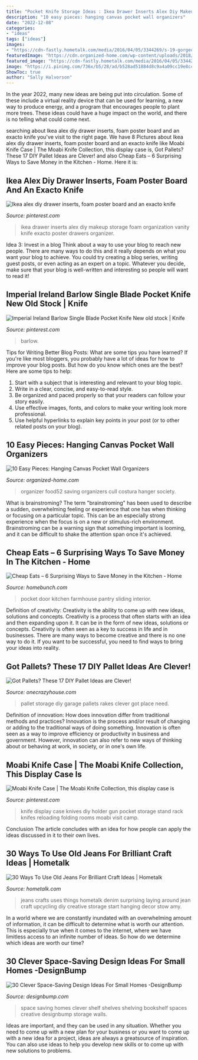```yaml
---
title: "Pocket Knife Storage Ideas : Ikea Drawer Inserts Alex Diy Makeup Storage Foam Organization Vanity Knife Exacto Poster Drawers Organizer"
description: "10 easy pieces: hanging canvas pocket wall organizers"
date: "2022-12-08"
categories:
- "ideas"
tags: ["ideas"]
images:
- "https://cdn-fastly.hometalk.com/media/2016/04/05/3344269/s-19-gorgeous-reasons-to-dig-your-old-jeans-out-of-the-closet-crafts-repurposing-upcycling.jpg?size=1600x1000&amp;nocrop=1"
featuredImage: "https://cdn.organized-home.com/wp-content/uploads/2018/09/floral-society-canvas-wall-organizer-food52.jpg"
featured_image: "https://cdn-fastly.hometalk.com/media/2016/04/05/3344269/s-19-gorgeous-reasons-to-dig-your-old-jeans-out-of-the-closet-crafts-repurposing-upcycling.jpg?size=1600x1000&amp;nocrop=1"
image: "https://i.pinimg.com/736x/b5/28/ad/b528ad51884d8c9a4a09cc19e8cc0337.jpg"
ShowToc: true
author: "Sally Halvorson"
---
```



In the year 2022, many new ideas are being put into circulation. Some of these include a virtual reality device that can be used for learning, a new way to produce energy, and a program that encourages people to plant more trees. These ideas could have a huge impact on the world, and there is no telling what could come next.

	

		
searching about Ikea alex diy drawer inserts, foam poster board and an exacto knife you've visit to the right page. We have 8 Pictures about Ikea alex diy drawer inserts, foam poster board and an exacto knife like Moabi Knife Case | The Moabi Knife Collection, this display case is, Got Pallets? These 17 DIY Pallet Ideas are Clever! and also Cheap Eats – 6 Surprising Ways to Save Money in the Kitchen - Home. Here it is:
		
    
## Ikea Alex Diy Drawer Inserts, Foam Poster Board And An Exacto Knife

<img loading=lazy src="https://i.pinimg.com/736x/b5/28/ad/b528ad51884d8c9a4a09cc19e8cc0337.jpg" onerror="this.onerror=null;this.src='https://tse3.mm.bing.net/th?id=OIP.7hq1GiS9MZFswYwNzCHI7wHaPO&amp;pid=15.1';" alt="Ikea alex diy drawer inserts, foam poster board and an exacto knife">

_Source: pinterest.com_

>ikea drawer inserts alex diy makeup storage foam organization vanity knife exacto poster drawers organizer. 

	

Idea 3: Invest in a blog
Think about a way to use your blog to reach new people. There are many ways to do this and it really depends on what you want your blog to achieve. You could try creating a blog series, writing guest posts, or even acting as an expert on a topic. Whatever you decide, make sure that your blog is well-written and interesting so people will want to read it!

    
## Imperial Ireland Barlow Single Blade Pocket Knife New Old Stock | Knife

<img loading=lazy src="https://i.pinimg.com/736x/11/a2/b9/11a2b9bf13da5b15f377a0b8e4d839c8.jpg" onerror="this.onerror=null;this.src='https://tse4.mm.bing.net/th?id=OIP.6MVizCsEjxUex1jlRHcs1gHaJ3&amp;pid=15.1';" alt="Imperial Ireland Barlow Single Blade Pocket Knife New old stock | Knife">

_Source: pinterest.com_

>barlow. 

	

Tips for Writing Better Blog Posts: What are some tips you have learned?
If you're like most bloggers, you probably have a lot of ideas for how to improve your blog posts. But how do you know which ones are the best? Here are some tips to help:
1. Start with a subject that is interesting and relevant to your blog topic.
2. Write in a clear, concise, and easy-to-read style.
3. Be organized and paced properly so that your readers can follow your story easily.
4. Use effective images, fonts, and colors to make your writing look more professional.
5. Use helpful hyperlinks to explain key points in your post (or to other related posts on your blog).

    
## 10 Easy Pieces: Hanging Canvas Pocket Wall Organizers

<img loading=lazy src="https://cdn.organized-home.com/wp-content/uploads/2018/09/floral-society-canvas-wall-organizer-food52.jpg" onerror="this.onerror=null;this.src='https://tse3.mm.bing.net/th?id=OIP.EI1hwsDfIKu10aQOAujCzQHaHa&amp;pid=15.1';" alt="10 Easy Pieces: Hanging Canvas Pocket Wall Organizers">

_Source: organized-home.com_

>organizer food52 saving organizers cull costura hanger society. 

	

What is brainstroming?
The term "brainstroming" has been used to describe a sudden, overwhelming feeling or experience that one has when thinking or focusing on a particular topic. This can be an especially strong experience when the focus is on a new or stimulus-rich environment. Brainstroming can be a warning sign that something important is looming, and it can be difficult to shake the attention span once it's achieved.

    
## Cheap Eats – 6 Surprising Ways To Save Money In The Kitchen - Home

<img loading=lazy src="http://www.homebunch.com/wp-content/uploads/2017/05/Farmhouse-Pantry-with-sliding-pocket-door.jpg" onerror="this.onerror=null;this.src='https://tse4.mm.bing.net/th?id=OIP.Z1JFz5lk9hwQLiOEDqPnNAHaLg&amp;pid=15.1';" alt="Cheap Eats – 6 Surprising Ways to Save Money in the Kitchen - Home">

_Source: homebunch.com_

>pocket door kitchen farmhouse pantry sliding interior. 

	

Definition of creativity: Creativity is the ability to come up with new ideas, solutions and concepts.
Creativity is a process that often starts with an idea and then expanding upon it. It can be in the form of new ideas, solutions or concepts. Creativity is often seen as a key to success in life and in businesses. There are many ways to become creative and there is no one way to do it. If you want to be successful, you need to find ways to bring your ideas into reality.

    
## Got Pallets? These 17 DIY Pallet Ideas Are Clever!

<img loading=lazy src="https://cdn.onecrazyhouse.com/wp-content/uploads/2016/04/garage-storage.png" onerror="this.onerror=null;this.src='https://tse4.mm.bing.net/th?id=OIP.iZzhwEunxTlhjthmhIB3jQHaKp&amp;pid=15.1';" alt="Got Pallets? These 17 DIY Pallet Ideas are Clever!">

_Source: onecrazyhouse.com_

>pallet storage diy garage pallets rakes clever got place need. 

	

Definition of innovation: How does innovation differ from traditional methods and practices?
Innovation is the process and/or result of changing or adding to the traditional ways of doing something. Innovation is often seen as a way to improve efficiency or productivity in business and government. However, innovation can also refer to new ways of thinking about or behaving at work, in society, or in one's own life.

    
## Moabi Knife Case | The Moabi Knife Collection, This Display Case Is

<img loading=lazy src="https://i.pinimg.com/736x/b5/ea/59/b5ea596f5ec03ffb60d9ab9e12c7e295.jpg" onerror="this.onerror=null;this.src='https://tse2.mm.bing.net/th?id=OIP.m-2fysIBNq79Sy1IDbXuSAHaJ4&amp;pid=15.1';" alt="Moabi Knife Case | The Moabi Knife Collection, this display case is">

_Source: pinterest.com_

>knife display case knives diy holder gun pocket storage stand rack knifes reloading folding rooms moabi visit camp. 

	

Conclusion
The article concludes with an idea for how people can apply the ideas discussed in it to their own lives.

    
## 30 Ways To Use Old Jeans For Brilliant Craft Ideas | Hometalk

<img loading=lazy src="https://cdn-fastly.hometalk.com/media/2016/04/05/3344269/s-19-gorgeous-reasons-to-dig-your-old-jeans-out-of-the-closet-crafts-repurposing-upcycling.jpg?size=1600x1000&amp;nocrop=1" onerror="this.onerror=null;this.src='https://tse3.mm.bing.net/th?id=OIP.8YC0lZMpAUJ4z24hicfZVAHaJ4&amp;pid=15.1';" alt="30 Ways To Use Old Jeans For Brilliant Craft Ideas | Hometalk">

_Source: hometalk.com_

>jeans crafts uses things hometalk denim surprising laying around jean craft upcycling diy creative storage start hanging decor stow amy. 

	

In a world where we are constantly inundated with an overwhelming amount of information, it can be difficult to determine what is worth our attention. This is especially true when it comes to the internet, where we have limitless access to an infinite number of ideas. So how do we determine which ideas are worth our time?

    
## 30 Clever Space-Saving Design Ideas For Small Homes -DesignBump

<img loading=lazy src="https://designbump.com/wp-content/uploads/2014/09/space-saving-design-ideas-007.jpg" onerror="this.onerror=null;this.src='https://tse3.mm.bing.net/th?id=OIP.9CVghvgbXQm_Tyuw4iVFdgAAAA&amp;pid=15.1';" alt="30 Clever Space-Saving Design Ideas For Small Homes -DesignBump">

_Source: designbump.com_

>space saving homes clever shelf shelves shelving bookshelf spaces creative designbump storage walls. 

	

Ideas are important, and they can be used in any situation. Whether you need to come up with a new plan for your business or you want to come up with a new idea for a project, ideas are always a greatsource of inspiration. You can also use ideas to help you develop new skills or to come up with new solutions to problems.


